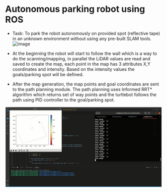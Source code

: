 # Autonomous parking robot using ROS

- Task: To park the robot autonomously on provided spot (reflective tape) in an unknown environment without using any pre-built SLAM tools.
![image](https://github.com/kirtansoni1/Project_Portfolio/assets/73475665/813fd09d-cc9d-4015-9566-d61ce2f0acea)

- At the beginning the robot will start to follow the wall which is a way to do the scanning/mapping, in parallel the LiDAR values are read and saved to create the map, each point in the map has 3 attributes X,Y coordinates and intensity. Based on the intensity values the goals/parking spot will be defined.
- After the map generation, the map points and goal coordinates are sent to the path planning module. The path planning uses Informed RRT* algorithm which returns set of way points and the turtlebot follows the path using PID controller to the goal/parking spot.

![Alt text](https://github.com/kirtansoni1/Project_Portfolio/blob/main/Autonomous%20parking%20robot%20using%20ROS/Project%20screenshots/1%20-%20Wall%20Follower%2C%20Mapping.png)
